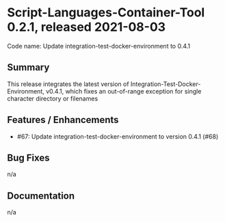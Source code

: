 # Script-Languages-Container-Tool 0.2.1, released 2021-08-03

Code name: Update integration-test-docker-environment to 0.4.1

## Summary 

This release integrates the latest version of Integration-Test-Docker-Environment, v0.4.1,
which fixes an out-of-range exception for single character directory or filenames

## Features / Enhancements

 - #67: Update integration-test-docker-environment to version 0.4.1 (#68)

## Bug Fixes

n/a

## Documentation

n/a